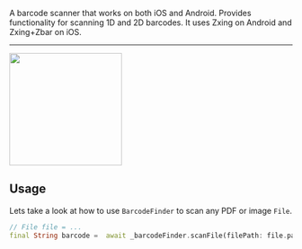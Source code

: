 

A barcode scanner that works on both iOS and Android. Provides functionality for scanning 1D and 2D barcodes.
It uses Zxing on Android and Zxing+Zbar on iOS.

---
<img src="https://github.com/PopcodeMobile/barcode-finder/blob/feature/scan-file/example/barcodefinder.gif" width="200"/>

## Usage

Lets take a look at how to use `BarcodeFinder` to scan any PDF or image `File`.
```dart
// File file = ... 
final String barcode =  await _barcodeFinder.scanFile(filePath: file.path);
```

